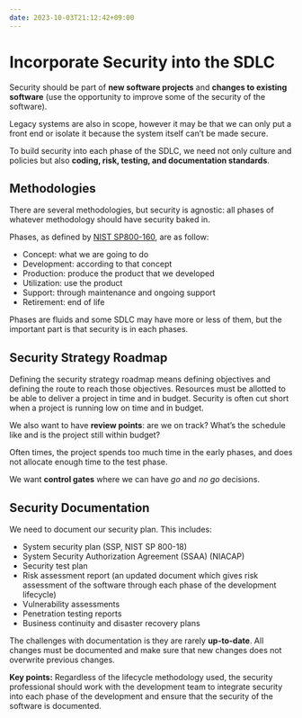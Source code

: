 ```yaml
---
date: 2023-10-03T21:12:42+09:00
---
```


# Incorporate Security into the SDLC

Security should be part of **new software projects** and **changes to existing
software** (use the opportunity to improve some of the security of the
software).

Legacy systems are also in scope, however it may be that we can only put a front
end or isolate it because the system itself can’t be made secure.

To build security into each phase of the SDLC, we need not only culture and
policies but also **coding, risk, testing, and documentation standards**.

## Methodologies

There are several methodologies, but security is agnostic: all phases of
whatever methodology should have security baked in.

Phases, as defined by [NIST
SP800-160](https://csrc.nist.gov/pubs/sp/800/160/v2/r1/final), are as follow:

-   Concept: what we are going to do
-   Development: according to that concept
-   Production: produce the product that we developed
-   Utilization: use the product
-   Support: through maintenance and ongoing support
-   Retirement: end of life

Phases are fluids and some SDLC may have more or less of them, but the important
part is that security is in each phases.

## Security Strategy Roadmap

Defining the security strategy roadmap means defining objectives and defining
the route to reach those objectives. Resources must be allotted to be able to
deliver a project in time and in budget. Security is often cut short when a
project is running low on time and in budget.

We also want to have **review points**: are we on track? What’s the schedule
like and is the project still within budget?

Often times, the project spends too much time in the early phases, and does not
allocate enough time to the test phase.

We want **control gates** where we can have *go* and *no go* decisions.

## Security Documentation

We need to document our security plan. This includes:

-   System security plan (SSP, NIST SP 800-18)
-   System Security Authorization Agreement (SSAA) (NIACAP)
-   Security test plan
-   Risk assessment report (an updated document which gives risk assessment of
    the software through each phase of the development lifecycle)
-   Vulnerability assessments
-   Penetration testing reports
-   Business continuity and disaster recovery plans

The challenges with documentation is they are rarely **up-to-date**. All changes
must be documented and make sure that new changes does not overwrite previous
changes.

**Key points:** Regardless of the lifecycle methodology used, the security
professional should work with the development team to integrate security into
each phase of the development and ensure that the security of the software is
documented.
